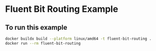 # Fluent Bit Routing Example

## To run this example

```bash
docker buildx build --platform linux/amd64 -t fluent-bit-routing .
docker run --rm fluent-bit-routing
```